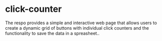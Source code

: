 # click-counter
The respo provides a simple and interactive web page that allows users to create a dynamic grid of buttons with individual click counters and the functionality to save the data in a spreasheet..
